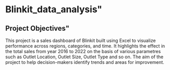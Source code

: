 # Blinkit_data_analysis"
## Project Objectives"
This project is a sales dashboard of Blinkit built using Excel to visualize performance across regions, categories, and time. It highlights the effect in the total sales from year 2016 to 2022 on the basis of various parametres such as Outlet Location, Outlet Size, Outlet Type and so on. The aim of the project to help decision-makers identify trends and areas for improvement.
